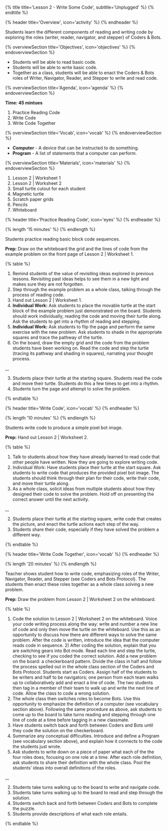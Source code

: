 {% title title='Lesson 2 - Write Some Code', subtitle='Unplugged' %}
{% endtitle %}

{% header title='Overview', icon='activity' %}
{% endheader %}

Students learn the different components of reading and writing code by exploring the roles (writer, reader, navigator, and stepper) of Coders & Bots.

{% overviewSection title='Objectives', icon='objectives' %}
{% endoverviewSection %}

- Students will be able to read basic code.
- Students will be able to write basic code.
- Together as a class, students will be able to enact the Coders & Bots roles of Writer, Navigator, Reader, and Stepper to write and read code.

{% overviewSection title='Agenda', icon='agenda' %}
{% endoverviewSection %}

**Time: 45 mintues**


1. Practice Reading Code
2. Write Code
3. Write Code Together

{% overviewSection title='Vocab', icon='vocab' %}
{% endoverviewSection %}

- **Computer** - A device that can be instructed to do something.
- **Program** - A list of statements that a computer can perform.

{% overviewSection title='Materials', icon='materials' %}
{% endoverviewSection %}

1. Lesson 2 | Worksheet 1
2. Lesson 2 | Worksheet 2
3. Small turtle cutout for each student
4. Magnetic turtle
5. Scratch paper grids
6. Pencils
7. Whiteboard

{% header title='Practice Reading Code', icon='eyes' %}
{% endheader %}

{% length '15 minutes' %}
{% endlength %}

Students practice reading basic block code sequences.

**Prep:** Draw on the whiteboard the grid and the lines of code from the example problem on the front page of Lesson 2 | Worksheet 1.

{% table %}

1) Remind students of the value of revisiting ideas explored in previous lessons. Revisiting past ideas helps to see them in a new light and makes sure they are not forgotten.
2) Step through the example problem as a whole class, talking through the process of reading code.
3) Hand out Lesson 2 | Worksheet 1.
4) **Individual Work:** Ask students to place the movable turtle at the start block of the example problem just demonstrated on the board. Students should work individually, reading the code and moving their turtle along. Ask the students to get into a rhythm of reading and stepping.
5) **Individual Work:** Ask students to flip the page and perform the same exercise with the new problem. Ask students to shade in the appropriate squares and trace the pathway of the turtle.
6) On the board, draw the empty grid and the code from the problem students have been working on. Read the code and step the turtle (tracing its pathway and shading in squares), narrating your thought process.

,,,

3) Students place their turtle at the starting square. Students read the code and move their turtle. Students do this a few times to get into a rhythm.
5) Students turn the page and attempt to solve the problem.


{% endtable %}

{% header title='Write Code', icon='vocab' %}
{% endheader %}

{% length '10 minutes' %}
{% endlength %}

Students write code to produce a simple pixel bot image.

**Prep:** Hand out Lesson 2 | Worksheet 2.

{% table %}

1) Talk to students about how they have already learned to read code that other people have written. Now they are going to explore writing code.
2) Individual Work: Have students place their turtle at the start square. Ask students to write code that produces the provided pixel bot image. The students should think through their plan for their code, write their code, and move their turtle along.
3) As a whole class, solicit ideas from multiple students about how they designed their code to solve the problem. Hold off on presenting the correct answer until the next activity.

,,,

2) Students place their turtle at the starting square, write code that creates the picture, and enact the turtle actions each step of the way.
3) Students share their code, especially if they have solved the problem a different way.


{% endtable %}

{% header title='Write Code Together', icon='vocab' %}
{% endheader %}

{% length '20 minutes' %}
{% endlength %}

Teacher shows student how to write code, emphasizing roles of the Writer, Navigator, Reader, and Stepper (see Coders and Bots Protocol). The students then enact these roles together as a whole class solving a new problem.

**Prep:** Draw the problem from Lesson 2 | Worksheet 2 on the whiteboard.

{% table %}

1) Code the solution to Lesson 2 | Worksheet 2 on the whiteboard. Voice your code writing process along the way: write and number a new line of code and only then move the turtle on the whiteboard. Use this as an opportunity to discuss how there are different ways to solve the same problem. After the code is written, introduce the idea that the computer reads code in sequence. 2) After coding the solution, explain that you are switching gears into Bot mode. Read each line and step the turtle, checking to see if you coded the correct solution.
Add a new problem on the board: a checkerboard pattern. Divide the class in half and follow the process spelled out in the whole class section of the Coders and Bots Protocol. Students start as Coders. Assign half of the students to be writers and half to be navigators; one person from each team walks up to collaboratively add and enact a line of code. The two students then tag in a member of their team to walk up and write the next line of code. Allow the class to code a wrong solution.
3) The whole class then switches roles to become Bots. Use this opportunity to emphasize the definition of a computer (see vocabulary section above). Following the same procedure as above, ask students to come up to the board to take turns reading and stepping through one line of code at a time before tagging in a new classmate.
4) Have students switch back and forth between Coders and Bots until they code the solution on the checkerboard.
5) Summarize any conceptual difficulties. Introduce and define a Program (see vocabulary section above), and explain how it connects to the code the students just wrote.
6) Ask students to write down on a piece of paper what each of the the four roles does, focusing on one role at a time. After each role definition, ask students to share their definition with the whole class. Pool the students’ ideas into overall definitions of the roles.

,,,

2) Students take turns walking up to the board to write and navigate code.
3) Students take turns walking up to the board to read and step through the solution.
4) Students switch back and forth between Coders and Bots to complete the puzzle.
6) Students provide descriptions of what each role entails.


{% endtable %}
